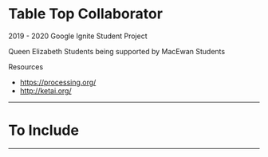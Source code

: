 # Table Top Collaborator
2019 - 2020 Google Ignite Student Project

Queen Elizabeth Students being supported by MacEwan Students

Resources
- https://processing.org/
- http://ketai.org/

---

# To Include


---

